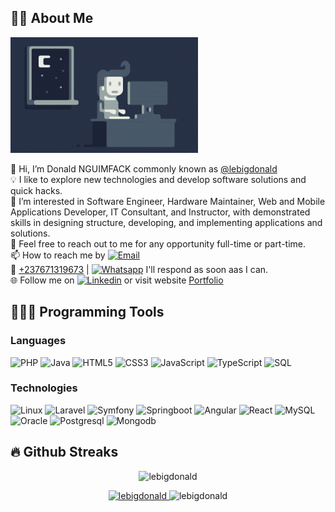 ## 👨🏻‍ About Me

<img src="https://raw.githubusercontent.com/AVS1508/AVS1508/master/assets/Night-Coding.gif" alt="lebigdonald" />

👋 Hi, I’m Donald NGUIMFACK commonly known as <a href="https://github.com/lebigdonald">@lebigdonald</a><br>
💡 I like to explore new technologies and develop software solutions and quick hacks.<br>
👀 I’m interested in Software Engineer, Hardware Maintainer, Web and Mobile Applications Developer, IT Consultant, and
Instructor, with demonstrated skills in designing structure, developing, and implementing applications and
solutions.<br>
💬 Feel free to reach out to me for any opportunity full-time or part-time.<br>
📫 How to reach me
by  [![Email](https://img.shields.io/badge/Email-EA4335?logo=Gmail&logoColor=white)](mailto:nkengfack96@gmail.com)<br>
📱  <a href="tel:+237671319673">
+237671319673</a> | [![Whatsapp](https://img.shields.io/badge/Whatsapp-0077B5?logo=whatsapp&logoColor=green)](https://wa.me/+237697657064)
I'll respond as soon aas I can.<br>
🌐 Follow me
on [![Linkedin](https://img.shields.io/badge/LinkedIn-0077B5?logo=linkedin&logoColor=white)](https://linkedin.com/in/donald-nkengfack/)
or visit website <a href="https://lebigdonald.github.io/portfolio/">Portfolio</a>

## 👨🏻‍💻 Programming Tools

### Languages

![PHP](https://img.shields.io/badge/-PHP-000?&logo=PHP)
![Java](https://img.shields.io/badge/-Java-000?&logo=Java&logoColor=007396)
![HTML5](https://img.shields.io/badge/-HTML5-000?&logo=HTML5)
![CSS3](https://img.shields.io/badge/-CSS3-000?&logo=CSS3)
![JavaScript](https://img.shields.io/badge/-JS6-000?&logo=JavaScript)
![TypeScript](https://img.shields.io/badge/-TypeScript-000?&logo=TypeScript)
![SQL](https://img.shields.io/badge/-SQL-000?&logo=MySQL)

### Technologies

![Linux](https://img.shields.io/badge/-Linux-000?&logo=Linux)
![Laravel](https://img.shields.io/badge/-Laravel-000?&logo=Laravel)
![Symfony](https://img.shields.io/badge/-Symfony-000?&logo=Symfony)
![Springboot](https://img.shields.io/badge/-Springboot-000?&logo=Springboot)
![Angular](https://img.shields.io/badge/-Angular-000?&logo=Angular)
![React](https://img.shields.io/badge/-React-000?&logo=React)
![MySQL](https://img.shields.io/badge/-MySQL-000?&logo=MySQL)
![Oracle](https://img.shields.io/badge/-Oracle-000?&logo=Oracle)
![Postgresql](https://img.shields.io/badge/-Postgresql-000?&logo=Postgresql)
![Mongodb](https://img.shields.io/badge/-Mongodb-000?&logo=Mongodb)

## 🔥 Github Streaks

<p align="center">
    <img src="https://github-readme-stats.vercel.app/api/top-langs/?username=lebigdonald&count_private=true&bg_color=0D1117&layout=compact&icon_color=805AD5&text_color=718096&langs_count=10&hide_border=true" alt="lebigdonald" />
</p>
<p align="center">
    <a href="https://github-readme-stats.vercel.app/api?username=lebigdonald&count_private=true&show_icons=true&theme=black-ice&stroke=0000&background=0D1117&ring=e05397&fire=e05397&currStreakLabel=e05397&bg_color=30,e96443,904e95&title_color=fff&text_color=fff&hide_border=true">
      <img src="https://github-readme-stats.vercel.app/api?username=lebigdonald&bg_color=0D1117" alt="lebigdonald" />
    </a>    
    <img src="https://github-readme-streak-stats.herokuapp.com/?user=lebigdonald&theme=black-ice&count_private=true&hide_border=true&stroke=0000&background=0D1117&ring=e05397&fire=e05397&currStreakLabel=e05397&bg_color=30,e96443,904e95&title_color=fff&text_color=fff" alt="lebigdonald" />
</p>
